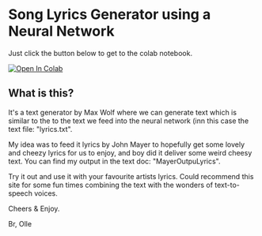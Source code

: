 # Song Lyrics Generator using a Neural Network

Just click the button below to get to the colab notebook. 

[![Open In Colab](https://colab.research.google.com/assets/colab-badge.svg)](https://colab.research.google.com/drive/1UFuQzueyIQOGlUtbHxdAY6MUQTgujYZ6)

## What is this?

It's a text generator by Max Wolf where we can generate text which is similar to the to the text we feed into the neural network (inn this case the text file: "lyrics.txt".

My idea was to feed it lyrics by John Mayer to hopefully get some lovely and cheezy lyrics for us to enjoy, and boy did it deliver some weird cheesy text. You can find my output in the text doc: "MayerOutpuLyrics". 

Try it out and use it with your favourite artists lyrics. Could recommend this site for some fun times combining the text with the wonders of text-to-speech voices. 

Cheers & Enjoy.

Br,
Olle 
